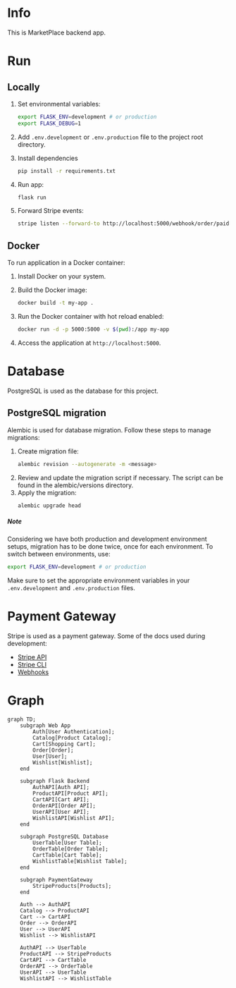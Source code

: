 # Info

This is MarketPlace backend app.

# Run

## Locally

1. Set environmental variables:

   ```bash
   export FLASK_ENV=development # or production
   export FLASK_DEBUG=1
   ```

2. Add `.env.development` or `.env.production` file to the project root directory.

3. Install dependencies

   ```bash
   pip install -r requirements.txt
   ```

4. Run app:

   ```bash 
   flask run
   ```

5. Forward Stripe events:

   ```bash
   stripe listen --forward-to http://localhost:5000/webhook/order/paid
   ```

## Docker

To run application in a Docker container:

1. Install Docker on your system.

2. Build the Docker image:

    ```bash
    docker build -t my-app .
    ```

3. Run the Docker container with hot reload enabled:

    ```bash
    docker run -d -p 5000:5000 -v $(pwd):/app my-app
    ```

4. Access the application at `http://localhost:5000`.

# Database

PostgreSQL is used as the database for this project.

## PostgreSQL migration

Alembic is used for database migration. Follow these steps to manage migrations:

1. Create migration file:
   ```bash
   alembic revision --autogenerate -m <message>
   ```
2. Review and update the migration script if necessary. The script can be found in the alembic/versions directory.
3. Apply the migration:
   ```bash
   alembic upgrade head
   ```

##### Note

Considering we have both production and development environment setups, migration has to be done twice, once for each
environment. To switch between environments, use:

   ```bash
   export FLASK_ENV=development # or production
   ```

Make sure to set the appropriate environment variables in your `.env.development` and `.env.production` files.

# Payment Gateway

Stripe is used as a payment gateway. Some of the docs used during development:

- [Stripe API](https://docs.stripe.com/api)
- [Stripe CLI](https://docs.stripe.com/stripe-apps/reference/cli)
- [Webhooks](https://docs.stripe.com/webhooks)

# Graph

```mermaid
graph TD;
    subgraph Web App
        Auth[User Authentication];
        Catalog[Product Catalog];
        Cart[Shopping Cart];
        Order[Order];
        User[User];
        Wishlist[Wishlist];
    end

    subgraph Flask Backend
        AuthAPI[Auth API];
        ProductAPI[Product API];
        CartAPI[Cart API];
        OrderAPI[Order API];
        UserAPI[User API];
        WishlistAPI[Wishlist API];
    end

    subgraph PostgreSQL Database
        UserTable[User Table];
        OrderTable[Order Table];
        CartTable[Cart Table];
        WishlistTable[Wishlist Table];
    end

    subgraph PaymentGateway
        StripeProducts[Products];
    end

    Auth --> AuthAPI
    Catalog --> ProductAPI
    Cart --> CartAPI
    Order --> OrderAPI
    User --> UserAPI
    Wishlist --> WishlistAPI

    AuthAPI --> UserTable
    ProductAPI --> StripeProducts
    CartAPI --> CartTable
    OrderAPI --> OrderTable
    UserAPI --> UserTable
    WishlistAPI --> WishlistTable
```